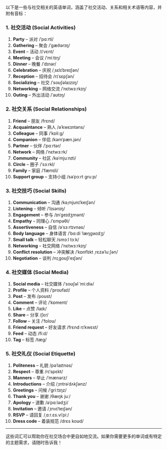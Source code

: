 以下是一些与社交相关的英语单词，涵盖了社交活动、关系和相关术语等内容，并附有音标：

### 1. **社交活动 (Social Activities)**
1. **Party** – 派对 /ˈpɑːrti/
2. **Gathering** – 聚会 /ˈɡæðərɪŋ/
3. **Event** – 活动 /ɪˈvɛnt/
4. **Meeting** – 会议 /ˈmiːtɪŋ/
5. **Dinner** – 晚餐 /ˈdɪnər/
6. **Celebration** – 庆祝 /ˌsɛlɪˈbreɪʃən/
7. **Reception** – 招待会 /rɪˈsɛpʃən/
8. **Socializing** – 社交 /ˈsoʊʃəlaɪzɪŋ/
9. **Networking** – 网络交流 /ˈnɛtwɜːrkɪŋ/
10. **Outing** – 外出活动 /ˈaʊtɪŋ/

### 2. **社交关系 (Social Relationships)**
1. **Friend** – 朋友 /frɛnd/
2. **Acquaintance** – 熟人 /əˈkwɛɪntəns/
3. **Colleague** – 同事 /ˈkɒliːɡ/
4. **Companion** – 伴侣 /kəmˈpæn.jən/
5. **Partner** – 伙伴 /ˈpɑːrtər/
6. **Network** – 网络 /ˈnɛtwɜːrk/
7. **Community** – 社区 /kəˈmjuːnɪti/
8. **Circle** – 圈子 /ˈsɜːrkl/
9. **Family** – 家庭 /ˈfæmɪli/
10. **Support group** – 支持小组 /səˈpɔːrt ɡruːp/

### 3. **社交技巧 (Social Skills)**
1. **Communication** – 沟通 /kəˌmjunɪˈkeɪʃən/
2. **Listening** – 倾听 /ˈlɪsənɪŋ/
3. **Engagement** – 参与 /ɪnˈɡeɪdʒmənt/
4. **Empathy** – 同理心 /ˈɛmpəθi/
5. **Assertiveness** – 自信 /əˈsɜːrtɪvnəs/
6. **Body language** – 身体语言 /ˈbɑːdi ˈlæŋɡwɪdʒ/
7. **Small talk** – 轻松聊天 /smɔːl tɔːk/
8. **Networking** – 社交网络 /ˈnɛtwɜːrkɪŋ/
9. **Conflict resolution** – 冲突解决 /ˈkɒnflɪkt ˌrɛzəˈluːʃən/
10. **Negotiation** – 谈判 /nɪˌɡoʊʃiˈeɪʃən/

### 4. **社交媒体 (Social Media)**
1. **Social media** – 社交媒体 /ˈsoʊʃəl ˈmiːdiə/
2. **Profile** – 个人资料 /ˈproʊfaɪl/
3. **Post** – 发布 /poʊst/
4. **Comment** – 评论 /ˈkɒment/
5. **Like** – 点赞 /laɪk/
6. **Share** – 分享 /ʃɛr/
7. **Follow** – 关注 /ˈfɒloʊ/
8. **Friend request** – 好友请求 /frɛnd rɪˈkwɛst/
9. **Feed** – 动态 /fiːd/
10. **Tag** – 标签 /tæɡ/

### 5. **社交礼仪 (Social Etiquette)**
1. **Politeness** – 礼貌 /pəˈlaɪtnəs/
2. **Respect** – 尊重 /rɪˈspɛkt/
3. **Manners** – 举止 /ˈmænərz/
4. **Introductions** – 介绍 /ˌɪntrəˈdʌkʃənz/
5. **Greetings** – 问候 /ˈɡriːtɪŋz/
6. **Thank you** – 谢谢 /θæŋk juː/
7. **Apology** – 道歉 /əˈpɑːlədʒi/
8. **Invitation** – 邀请 /ˌɪnvɪˈteɪʃən/
9. **RSVP** – 请回复 /ˌɑːr.ɛs.viˈpiː/
10. **Dress code** – 着装规范 /drɛs koʊd/

---

这些词汇可以帮助你在社交场合中更自如地交流。如果你需要更多的单词或有特定的主题需求，请随时告诉我！
